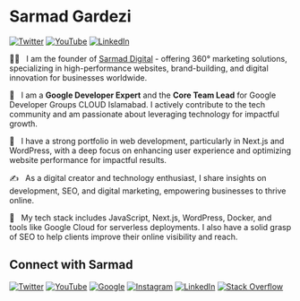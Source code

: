 # Sarmad Gardezi

[![Twitter](https://img.shields.io/badge/Twitter-black.svg?logo=X&logoColor=white&style=flat)](https://x.com/sarmadgardezi) [![YouTube](https://img.shields.io/badge/YouTube-%23FF0000.svg?logo=YouTube&logoColor=white&style=flat)](https://www.youtube.com/c/sarmadgardezi) [![LinkedIn](https://img.shields.io/badge/LinkedIn-%230077B5.svg?logo=linkedin&logoColor=white&style=flat)](https://linkedin.com/in/sarmadgardezi) 

👋🏻  &nbsp; I am the founder of [Sarmad Digital](https://sarmadgardezi.com/) - offering 360° marketing solutions, specializing in high-performance websites, brand-building, and digital innovation for businesses worldwide.

🎉  &nbsp; I am a **Google Developer Expert** and the **Core Team Lead** for Google Developer Groups CLOUD Islamabad. I actively contribute to the tech community and am passionate about leveraging technology for impactful growth.

🏢  &nbsp; I have a strong portfolio in web development, particularly in Next.js and WordPress, with a deep focus on enhancing user experience and optimizing website performance for impactful results.

✍️  &nbsp; As a digital creator and technology enthusiast, I share insights on development, SEO, and digital marketing, empowering businesses to thrive online.

🌱  &nbsp; My tech stack includes JavaScript, Next.js, WordPress, Docker, and tools like Google Cloud for serverless deployments. I also have a solid grasp of SEO to help clients improve their online visibility and reach.

## Connect with Sarmad

[![Twitter](https://img.shields.io/badge/Twitter-black.svg?logo=X&logoColor=white&style=flat)](https://x.com/sarmadgardezi) [![YouTube](https://img.shields.io/badge/YouTube-%23FF0000.svg?logo=YouTube&logoColor=white&style=flat)]([https://www.youtube.com/c/sarmadgardezi](https://www.youtube.com/c/sarmadgardezi)) [![Google](https://img.shields.io/badge/Google-black.svg?logo=Google&logoColor=white&style=flat)](https://g.dev/sarmadgardezi) [![Instagram](https://img.shields.io/badge/Instagram-%23E4405F.svg?logo=Instagram&logoColor=white&style=flat)](https://instagram.com/sarmadgardezi) [![LinkedIn](https://img.shields.io/badge/LinkedIn-%230077B5.svg?logo=linkedin&logoColor=white&style=flat)](https://linkedin.com/in/sarmadgardezi) [![Stack Overflow](https://img.shields.io/badge/-Stackoverflow-FE7A16?logo=stack-overflow&logoColor=white&style=flat)](https://stackoverflow.com/users/sarmadgardezi)
